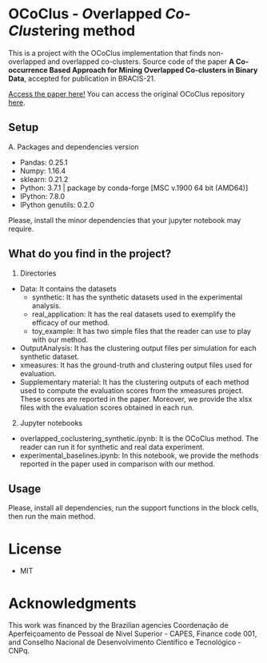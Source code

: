 # OCoClus - <i>O</i>verlapped <i>Co</i>-<i>Clus</i>tering method

This is a project with the OCoClus implementation that finds non-overlapped and overlapped co-clusters.
Source code of the paper **A Co-occurrence Based Approach for Mining Overlapped Co-clusters in Binary Data**, accepted for publication in BRACIS-21.

[Access the paper here!](https://link.springer.com/chapter/10.1007%2F978-3-030-91702-9_25) <!--\[ [preprint](./reference/preprint.pdf) ] \[ [bibtex](./reference/bibliography.bib) ]-->
You can access the original OCoClus repository [here](https://github.com/bigdata-ufsc/ococlus).

## Setup
A. Packages and dependencies version
  - Pandas: 0.25.1
  - Numpy: 1.16.4
  - sklearn: 0.21.2
  - Python: 3.7.1 | package by conda-forge [MSC v.1900 64 bit (AMD64)]
  - IPython: 7.8.0
  - IPython genutils: 0.2.0

Please, install the minor dependencies that your jupyter notebook may require.

## What do you find in the project?
1. Directories
  - Data: It contains the datasets
    * synthetic: It has the synthetic datasets used in the experimental analysis.
    * real_application: It has the real datasets used to exemplify the efficacy of our method.
    * toy_example: It has two simple files that the reader can use to play with our method.
  - OutputAnalysis: It has the clustering output files per simulation for each synthetic dataset.
  - xmeasures: It has the ground-truth and clustering output files used for evaluation.
  - Supplementary material: It has the clustering outputs of each method used to compute the evaluation scores from the xmeasures project. These scores are reported in the paper. Moreover, we provide the xlsx files with the evaluation scores obtained in each run.

2. Jupyter notebooks
  * overlapped_coclustering_synthetic.ipynb: It is the OCoClus method. The reader can run it for synthetic and real data experiment.
  * experimental_baselines.ipynb: In this notebook, we provide the methods reported in the paper used in comparison with our method.

## Usage

Please, install all dependencies, run the support functions in the block cells, then run the main method.


# License

- MIT


# Acknowledgments

This work was financed  by the Brazilian agencies Coordenação de Aperfeiçoamento de Pessoal de Nivel Superior - CAPES, Finance code 001, and Conselho Nacional de Desenvolvimento Científico e Tecnológico - CNPq.
